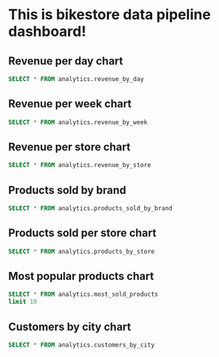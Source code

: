 # This is bikestore data pipeline dashboard!

## Revenue per day chart 
```sql revenue_by_day
SELECT * FROM analytics.revenue_by_day
```
<DataTable data={revenue_by_day} /> 

<AreaChart data={revenue_by_day} 
x="order_date" 
y="daily_revenue"
title="Sales per day"
/>

## Revenue per week chart
```sql revenue_by_week
SELECT * FROM analytics.revenue_by_week
```

<DataTable data={revenue_by_week} />

<AreaChart data={revenue_by_week} 
x="week" 
y="weekly_revenue"
title="Sales per week"
/>

## Revenue per store chart
 ```sql revenue_by_store
SELECT * FROM analytics.revenue_by_store
```

<DataTable data={revenue_by_store} />

<BarChart data={revenue_by_store}
x="store_name"
y="store_revenue"
title="Sales per store"
/>

## Products sold by brand 
 ```sql products_sold_by_brand
SELECT * FROM analytics.products_sold_by_brand
```

<DataTable data={products_sold_by_brand} />

<BarChart data={products_sold_by_brand}
x="brand_name"
y="product_sold_count"
title="Products by brand"
/>

## Products sold per store chart
 ```sql products_by_store
SELECT * FROM analytics.products_by_store
```

<DataTable data={products_by_store} />

<BarChart data={products_by_store}
x="store_name"
y="product_sold_count"
title="Products per store"
/>

## Most popular products chart
 ```sql most_sold_products
SELECT * FROM analytics.most_sold_products
limit 10
```

<DataTable data={most_sold_products} />

<BarChart data={most_sold_products}
x="product_name"
y="product_sold_count"
title="Popular Products"
/>

## Customers by city chart
 ```sql customers_by_city
SELECT * FROM analytics.customers_by_city
```

<DataTable data={customers_by_city} />

<AreaChart data={customers_by_city}
x="city"
y="number_of_customers"
title="Customers by city"
/>
